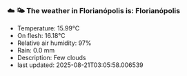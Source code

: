 ### ☁️ 🌤️  The weather in Florianópolis is: Florianópolis

- Temperature: 15.99°C
- On flesh: 16.18°C
- Relative air humidity: 97%
- Rain: 0.0 mm
- Description: Few clouds
- last updated: 2025-08-21T03:05:58.006539
